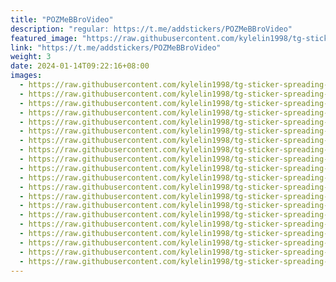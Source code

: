 ```yaml
---
title: "POZMeBBroVideo"
description: "regular: https://t.me/addstickers/POZMeBBroVideo"
featured_image: "https://raw.githubusercontent.com/kylelin1998/tg-sticker-spreading-worldwide-images/main/img/7288b011-57f3-4082-a8c2-055003294568.jpg"
link: "https://t.me/addstickers/POZMeBBroVideo"
weight: 3
date: 2024-01-14T09:22:16+08:00
images:
  - https://raw.githubusercontent.com/kylelin1998/tg-sticker-spreading-worldwide-images/main/img/7288b011-57f3-4082-a8c2-055003294568.jpg
  - https://raw.githubusercontent.com/kylelin1998/tg-sticker-spreading-worldwide-images/main/img/0b53c722-8e5c-4f0d-8cdb-da9391132aa8.jpg
  - https://raw.githubusercontent.com/kylelin1998/tg-sticker-spreading-worldwide-images/main/img/d00aaa28-bc0f-4e75-8faf-65127b141fef.jpg
  - https://raw.githubusercontent.com/kylelin1998/tg-sticker-spreading-worldwide-images/main/img/c22abdc8-da73-4312-8290-488256cdbcb3.jpg
  - https://raw.githubusercontent.com/kylelin1998/tg-sticker-spreading-worldwide-images/main/img/5a174f40-fa41-4f71-86a3-5b7e2d6f06df.jpg
  - https://raw.githubusercontent.com/kylelin1998/tg-sticker-spreading-worldwide-images/main/img/c5520118-b89b-4114-9d13-e06490a73972.jpg
  - https://raw.githubusercontent.com/kylelin1998/tg-sticker-spreading-worldwide-images/main/img/0172a0fb-94d0-4b75-a1ba-0aa9e1229b20.jpg
  - https://raw.githubusercontent.com/kylelin1998/tg-sticker-spreading-worldwide-images/main/img/cbeb5f3d-dc32-495b-97cd-26e3f08de213.jpg
  - https://raw.githubusercontent.com/kylelin1998/tg-sticker-spreading-worldwide-images/main/img/b21ea6f0-51e9-4a0e-b4ec-3680b060a7b9.jpg
  - https://raw.githubusercontent.com/kylelin1998/tg-sticker-spreading-worldwide-images/main/img/4bc4cc51-b536-4243-945c-0a68f703de16.jpg
  - https://raw.githubusercontent.com/kylelin1998/tg-sticker-spreading-worldwide-images/main/img/ddb6a677-0379-42e8-898e-21017a1ef99f.jpg
  - https://raw.githubusercontent.com/kylelin1998/tg-sticker-spreading-worldwide-images/main/img/75524c1f-83b0-465b-9822-e98b7a7de84f.jpg
  - https://raw.githubusercontent.com/kylelin1998/tg-sticker-spreading-worldwide-images/main/img/fdd8a268-3676-4562-a5c3-98804f8936ee.jpg
  - https://raw.githubusercontent.com/kylelin1998/tg-sticker-spreading-worldwide-images/main/img/a617b09d-5679-43ae-b63a-c8d3b12854cb.jpg
  - https://raw.githubusercontent.com/kylelin1998/tg-sticker-spreading-worldwide-images/main/img/b9ff132f-d90c-4362-aa4c-a5e48eb796b5.jpg
  - https://raw.githubusercontent.com/kylelin1998/tg-sticker-spreading-worldwide-images/main/img/b519124c-f207-4b03-a476-a9eb60e28718.jpg
  - https://raw.githubusercontent.com/kylelin1998/tg-sticker-spreading-worldwide-images/main/img/c00b7606-0c53-4e71-9018-29604c509d61.jpg
  - https://raw.githubusercontent.com/kylelin1998/tg-sticker-spreading-worldwide-images/main/img/78abbd1d-1656-49f1-b8c9-769a7f4364b2.jpg
  - https://raw.githubusercontent.com/kylelin1998/tg-sticker-spreading-worldwide-images/main/img/02693f5b-a222-4600-bc6d-9cccde09da9b.jpg
  - https://raw.githubusercontent.com/kylelin1998/tg-sticker-spreading-worldwide-images/main/img/66186729-5772-429e-b6c7-8fa623169327.jpg
---
```

